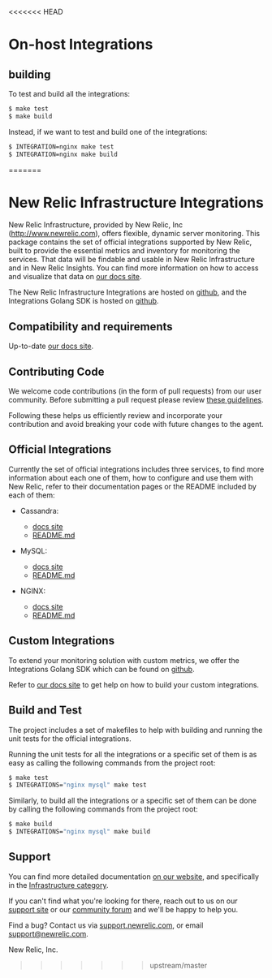 <<<<<<< HEAD
# On-host Integrations

## building

To test and build all the integrations:

```bash
$ make test
$ make build
```

Instead, if we want to test and build one of the integrations:
```bash
$ INTEGRATION=nginx make test
$ INTEGRATION=nginx make build
```
=======
# New Relic Infrastructure Integrations

New Relic Infrastructure, provided by New Relic, Inc (http://www.newrelic.com),
offers flexible, dynamic server monitoring. This package contains the set of
official integrations supported by New Relic, built to provide the essential
metrics and inventory for monitoring the services. That data will be findable and
usable in New Relic Infrastructure and in New Relic Insights. You can find more
information on how to access and visualize that data on [our docs site](https://docs.newrelic.com/docs/find-use-infrastructure-integration-data).

 The New Relic Infrastructure Integrations are hosted on [github](https://github.com/newrelic/infra-integrations),
 and the Integrations Golang SDK is hosted on [github](https://github.com/newrelic/infra-integrations-sdk).


## Compatibility and requirements

Up-to-date [our docs site](https://docs.newrelic.com/docs/compatibility-requirements-infrastructure-integration-sdk).


## Contributing Code

We welcome code contributions (in the form of pull requests) from our user
community. Before submitting a pull request please review [these guidelines](https://github.com/newrelic/infra-integrations/blob/master/CONTRIBUTING.md).

Following these helps us efficiently review and incorporate your contribution
and avoid breaking your code with future changes to the agent.


## Official Integrations

Currently the set of official integrations includes three services, to find more
information about each one of them, how to configure and use them with New Relic,
refer to their documentation pages or the README included by each of them:

* Cassandra:
  - [docs site](https://docs.newrelic.com/docs/cassandra-integration-new-relic-infrastructure)
  - [README.md](integrations/cassandra/README.md)

* MySQL:
  - [docs site](https://docs.newrelic.com/docs/mysql-integration-new-relic-infrastructure)
  - [README.md](integrations/mysql/README.md)

* NGINX:
  - [docs site](https://docs.newrelic.com/docs/nginx-integration-new-relic-infrastructure)
  - [README.md](integrations/nginx/README.md)


## Custom Integrations

To extend your monitoring solution with custom metrics, we offer the Integrations
Golang SDK which can be found on [github](https://github.com/newrelic/infra-integrations-sdk).

Refer to [our docs site](https://docs.newrelic.com/docs/infrastructure/integrations-sdk/get-started/intro-infrastructure-integrations-sdk)
to get help on how to build your custom integrations.


## Build and Test

The project includes a set of makefiles to help with building and running the unit
tests for the official integrations.

Running the unit tests for all the integrations or a specific set of them is as
easy as calling the following commands from the project root:

```bash
$ make test
$ INTEGRATIONS="nginx mysql" make test
```

Similarly, to build all the integrations or a specific set of them can be done
by calling the following commands from the project root:

```bash
$ make build
$ INTEGRATIONS="nginx mysql" make build
```

## Support

You can find more detailed documentation [on our website](http://newrelic.com/docs),
and specifically in the [Infrastructure category](https://docs.newrelic.com/docs/infrastructure).

If you can't find what you're looking for there, reach out to us on our [support
site](http://support.newrelic.com/) or our [community forum](http://forum.newrelic.com)
and we'll be happy to help you.

Find a bug? Contact us via [support.newrelic.com](http://support.newrelic.com/),
or email support@newrelic.com.

New Relic, Inc.
>>>>>>> upstream/master
